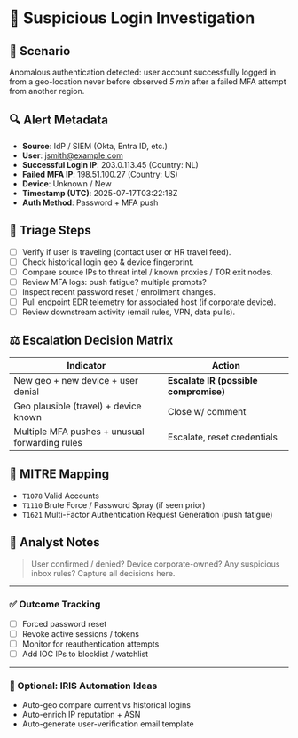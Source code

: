 # 🔐 Suspicious Login Investigation

## 📌 Scenario
Anomalous authentication detected: user account successfully logged in from a geo-location never before observed *5 min* after a failed MFA attempt from another region.

## 🔍 Alert Metadata
- **Source**: IdP / SIEM (Okta, Entra ID, etc.)
- **User**: jsmith@example.com
- **Successful Login IP**: 203.0.113.45 (Country: NL)
- **Failed MFA IP**: 198.51.100.27 (Country: US)
- **Device**: Unknown / New
- **Timestamp (UTC)**: 2025-07-17T03:22:18Z
- **Auth Method**: Password + MFA push

## 🧪 Triage Steps
- [ ] Verify if user is traveling (contact user or HR travel feed).
- [ ] Check historical login geo & device fingerprint.
- [ ] Compare source IPs to threat intel / known proxies / TOR exit nodes.
- [ ] Review MFA logs: push fatigue? multiple prompts?
- [ ] Inspect recent password reset / enrollment changes.
- [ ] Pull endpoint EDR telemetry for associated host (if corporate device).
- [ ] Review downstream activity (email rules, VPN, data pulls).

## ⚖️ Escalation Decision Matrix
| Indicator | Action |
|-----------|--------|
| New geo + new device + user denial | **Escalate IR (possible compromise)** |
| Geo plausible (travel) + device known | Close w/ comment |
| Multiple MFA pushes + unusual forwarding rules | Escalate, reset credentials |

## 🧠 MITRE Mapping
- `T1078` Valid Accounts  
- `T1110` Brute Force / Password Spray (if seen prior)  
- `T1621` Multi-Factor Authentication Request Generation (push fatigue)  

## 📝 Analyst Notes
> User confirmed / denied? Device corporate-owned? Any suspicious inbox rules? Capture all decisions here.

---

### ✅ Outcome Tracking
- [ ] Forced password reset
- [ ] Revoke active sessions / tokens
- [ ] Monitor for reauthentication attempts
- [ ] Add IOC IPs to blocklist / watchlist

---

### 🤖 Optional: IRIS Automation Ideas
- Auto-geo compare current vs historical logins
- Auto-enrich IP reputation + ASN
- Auto-generate user-verification email template
